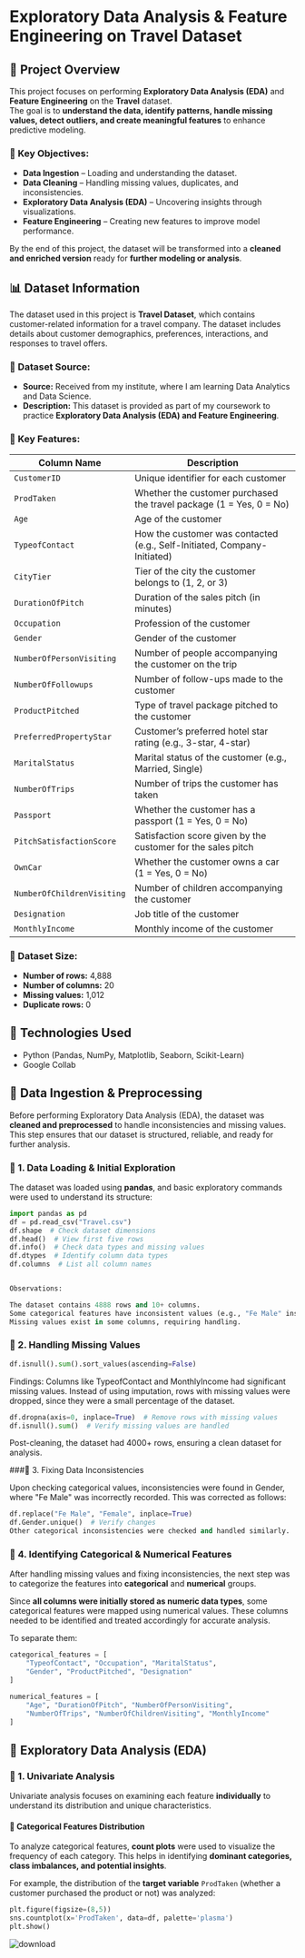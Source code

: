 # Exploratory Data Analysis & Feature Engineering on Travel Dataset

## 📌 Project Overview  
This project focuses on performing **Exploratory Data Analysis (EDA)** and **Feature Engineering** on the **Travel** dataset.  
The goal is to **understand the data, identify patterns, handle missing values, detect outliers, and create meaningful features** to enhance predictive modeling.  

### 🔹 Key Objectives:  
- **Data Ingestion** – Loading and understanding the dataset.  
- **Data Cleaning** – Handling missing values, duplicates, and inconsistencies.  
- **Exploratory Data Analysis (EDA)** – Uncovering insights through visualizations.  
- **Feature Engineering** – Creating new features to improve model performance.  

By the end of this project, the dataset will be transformed into a **cleaned and enriched version** ready for **further modeling or analysis**.  

## 📊 Dataset Information  
The dataset used in this project is **Travel Dataset**, which contains customer-related information for a travel company. The dataset includes details about customer demographics, preferences, interactions, and responses to travel offers.  

### 🔹 Dataset Source:  
- **Source:** Received from my institute, where I am learning Data Analytics and Data Science.  
- **Description:** This dataset is provided as part of my coursework to practice **Exploratory Data Analysis (EDA) and Feature Engineering**.  

### 🔹 Key Features:  
| Column Name                | Description |
|----------------------------|-------------|
| `CustomerID`               | Unique identifier for each customer |
| `ProdTaken`                | Whether the customer purchased the travel package (1 = Yes, 0 = No) |
| `Age`                      | Age of the customer |
| `TypeofContact`            | How the customer was contacted (e.g., Self-Initiated, Company-Initiated) |
| `CityTier`                 | Tier of the city the customer belongs to (1, 2, or 3) |
| `DurationOfPitch`          | Duration of the sales pitch (in minutes) |
| `Occupation`               | Profession of the customer |
| `Gender`                   | Gender of the customer |
| `NumberOfPersonVisiting`   | Number of people accompanying the customer on the trip |
| `NumberOfFollowups`        | Number of follow-ups made to the customer |
| `ProductPitched`           | Type of travel package pitched to the customer |
| `PreferredPropertyStar`     | Customer’s preferred hotel star rating (e.g., 3-star, 4-star) |
| `MaritalStatus`            | Marital status of the customer (e.g., Married, Single) |
| `NumberOfTrips`            | Number of trips the customer has taken |
| `Passport`                 | Whether the customer has a passport (1 = Yes, 0 = No) |
| `PitchSatisfactionScore`   | Satisfaction score given by the customer for the sales pitch |
| `OwnCar`                   | Whether the customer owns a car (1 = Yes, 0 = No) |
| `NumberOfChildrenVisiting` | Number of children accompanying the customer |
| `Designation`              | Job title of the customer |
| `MonthlyIncome`            | Monthly income of the customer |

### 🔹 Dataset Size:  
- **Number of rows:** 4,888  
- **Number of columns:** 20  
- **Missing values:** 1,012  
- **Duplicate rows:** 0  

 ## 🔧 Technologies Used
- Python (Pandas, NumPy, Matplotlib, Seaborn, Scikit-Learn)
- Google Collab

 
## 🔄 Data Ingestion & Preprocessing  

Before performing Exploratory Data Analysis (EDA), the dataset was **cleaned and preprocessed** to handle inconsistencies and missing values. This step ensures that our dataset is structured, reliable, and ready for further analysis.  

### 🔹 1. Data Loading & Initial Exploration  
The dataset was loaded using **pandas**, and basic exploratory commands were used to understand its structure:  

```python
import pandas as pd  
df = pd.read_csv("Travel.csv")  
df.shape  # Check dataset dimensions  
df.head()  # View first five rows  
df.info()  # Check data types and missing values  
df.dtypes  # Identify column data types  
df.columns  # List all column names  


Observations:

The dataset contains 4888 rows and 10+ columns.
Some categorical features have inconsistent values (e.g., "Fe Male" instead of "Female").
Missing values exist in some columns, requiring handling.

```
### 🔹 2. Handling Missing Values
```python
df.isnull().sum().sort_values(ascending=False)
```
Findings:
Columns like TypeofContact and MonthlyIncome had significant missing values.
Instead of using imputation, rows with missing values were dropped, since they were a small percentage of the dataset.

 ```python
df.dropna(axis=0, inplace=True)  # Remove rows with missing values  
df.isnull().sum()  # Verify missing values are handled
```
Post-cleaning, the dataset had 4000+ rows, ensuring a clean dataset for analysis.

###🔹 3. Fixing Data Inconsistencies

Upon checking categorical values, inconsistencies were found in Gender, where "Fe Male" was incorrectly recorded. This was corrected as follows:

```python
df.replace("Fe Male", "Female", inplace=True)  
df.Gender.unique()  # Verify changes
Other categorical inconsistencies were checked and handled similarly.
```

### 🔹 4. Identifying Categorical & Numerical Features  

After handling missing values and fixing inconsistencies, the next step was to categorize the features into **categorical** and **numerical** groups.  

Since **all columns were initially stored as numeric data types**, some categorical features were mapped using numerical values. These columns needed to be identified and treated accordingly for accurate analysis.  

To separate them:  

```python
categorical_features = [
    "TypeofContact", "Occupation", "MaritalStatus", 
    "Gender", "ProductPitched", "Designation"
]

numerical_features = [
    "Age", "DurationOfPitch", "NumberOfPersonVisiting", 
    "NumberOfTrips", "NumberOfChildrenVisiting", "MonthlyIncome"
]
```

## 🔄 Exploratory Data Analysis (EDA)

### 🔹 1. Univariate Analysis  

Univariate analysis focuses on examining each feature **individually** to understand its distribution and unique characteristics.  

#### 🔸 Categorical Features Distribution  

To analyze categorical features, **count plots** were used to visualize the frequency of each category. This helps in identifying **dominant categories, class imbalances, and potential insights**.  

For example, the distribution of the **target variable** `ProdTaken` (whether a customer purchased the product or not) was analyzed:  

```python
plt.figure(figsize=(8,5))
sns.countplot(x='ProdTaken', data=df, palette='plasma')
plt.show()
```
![download](https://github.com/user-attachments/assets/c10bf906-cfc5-41e8-91b5-f54a86c48e91)




